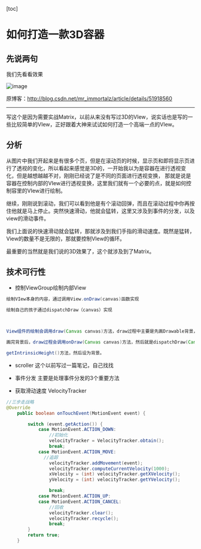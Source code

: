 [toc]

# 如何打造一款3D容器
## 先说两句
我们先看看效果

![image](http://www.jcodecraeer.com/uploads/20160717/1468734666252252.gif)

原博客：http://blog.csdn.net/mr_immortalz/article/details/51918560 

---
写这个是因为需要实战Matrix，以前从来没有写过3D的VIew，说实话也是写的一些比较简单的VIew，正好跟着大神来试试如何打造一个高端一点的VIew。

## 分析
从图片中我们开起来是有很多个页，但是在滚动页的时候，显示页和即将显示页进行了透视的变化，所以看起来感觉是3D的，一开始我以为是容器在进行透视变化，但是越想越越不对，刚刚已经说了是不同的页面进行透视变换， 那就是说是容器在控制内部的VIew进行透视变换，这里我们就有一个必要的点，就是如何控制容里的VIew进行绘制。

继续，刚刚说到滚动，我们可以看到他是有个滚动回弹，而且在滚动过程中你再按住他就是马上停止。突然快速滑动，他就会猛转，这里又涉及到事件的分发，以及view的滑动事件。

我们上面说的快速滑动就会猛转，那就涉及到我们手指的滑动速度。既然是猛转，View的数量不是无限的，那就要控制VIew的循环。

最重要的当然就是我们说的3D效果了，这个就涉及到了Matrix。


## 技术可行性
+ 控制ViewGroup绘制内部View
~~~java
绘制VIew本身的内容，通过调用View.onDraw(canvas)函数实现

绘制自己的孩子通过dispatchDraw（canvas）实现

 

View组件的绘制会调用draw(Canvas canvas)方法，draw过程中主要是先画Drawable背景，对 drawable调用setBounds()然后是draw(Canvas c)方法.有点注意的是背景drawable的实际大小会影响view组件的大小，drawable的实际大小通过getIntrinsicWidth()和getIntrinsicHeight()获取，当背景比较大时view组件大小等于背景drawable的大小

画完背景后，draw过程会调用onDraw(Canvas canvas)方法，然后就是dispatchDraw(Canvas canvas)方法, dispatchDraw()主要是分发给子组件进行绘制，我们通常定制组件的时候重写的是onDraw()方法。值得注意的是ViewGroup容器组件的绘制，当它没有背景时直接调用的是dispatchDraw()方法, 而绕过了draw()方法，当它有背景的时候就调用draw()方法，而draw()方法里包含了dispatchDraw()方法的调用。因此要在ViewGroup上绘制东西的时候往往重写的是dispatchDraw()方法而不是onDraw()方法，或者自定制一个Drawable，重写它的draw(Canvas c)和 getIntrinsicWidth(), 

getIntrinsicHeight()方法，然后设为背景。
~~~

+ scroller
这个以前写过一篇笔记，自己找找

+ 事件分发
主要是处理事件分发的3个重要方法

+ 获取滑动速度
VelocityTracker
~~~java
//三步走战略
@Override
    public boolean onTouchEvent(MotionEvent event) {

        switch (event.getAction()) {
            case MotionEvent.ACTION_DOWN:
                //初始化
                velocityTracker = VelocityTracker.obtain();
                break;
            case MotionEvent.ACTION_MOVE:
              //追踪
                velocityTracker.addMovement(event);
                velocityTracker.computeCurrentVelocity(1000);
                xVelocity = (int) velocityTracker.getXVelocity();
                yVelocity = (int) velocityTracker.getYVelocity();

                break;
            case MotionEvent.ACTION_UP:
            case MotionEvent.ACTION_CANCEL:
                //回收
                velocityTracker.clear();
                velocityTracker.recycle();
                break;
        }
        return true;
    }
~~~